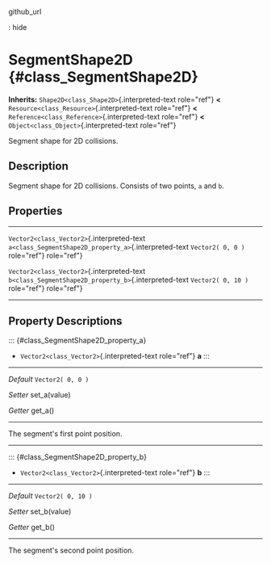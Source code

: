 github\_url

:   hide

SegmentShape2D {#class_SegmentShape2D}
==============

**Inherits:** `Shape2D<class_Shape2D>`{.interpreted-text role="ref"}
**\<** `Resource<class_Resource>`{.interpreted-text role="ref"} **\<**
`Reference<class_Reference>`{.interpreted-text role="ref"} **\<**
`Object<class_Object>`{.interpreted-text role="ref"}

Segment shape for 2D collisions.

Description
-----------

Segment shape for 2D collisions. Consists of two points, `a` and `b`.

Properties
----------

  -------------------------------------------- -------------------------------------------------------- --------------------
  `Vector2<class_Vector2>`{.interpreted-text   `a<class_SegmentShape2D_property_a>`{.interpreted-text   `Vector2( 0, 0 )`
  role="ref"}                                  role="ref"}                                              

  `Vector2<class_Vector2>`{.interpreted-text   `b<class_SegmentShape2D_property_b>`{.interpreted-text   `Vector2( 0, 10 )`
  role="ref"}                                  role="ref"}                                              
  -------------------------------------------- -------------------------------------------------------- --------------------

Property Descriptions
---------------------

::: {#class_SegmentShape2D_property_a}
-   `Vector2<class_Vector2>`{.interpreted-text role="ref"} **a**
:::

  ----------- ---------------------
  *Default*   `Vector2( 0, 0 )`

  *Setter*    set\_a(value)

  *Getter*    get\_a()
  ----------- ---------------------

The segment\'s first point position.

------------------------------------------------------------------------

::: {#class_SegmentShape2D_property_b}
-   `Vector2<class_Vector2>`{.interpreted-text role="ref"} **b**
:::

  ----------- ----------------------
  *Default*   `Vector2( 0, 10 )`

  *Setter*    set\_b(value)

  *Getter*    get\_b()
  ----------- ----------------------

The segment\'s second point position.
